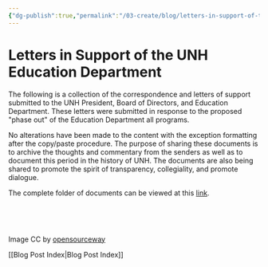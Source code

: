 ```yaml
---
{"dg-publish":true,"permalink":"/03-create/blog/letters-in-support-of-the-unh-education-department/","title":"Letters in Support of the UNH Education Department","tags":["education"]}
---
```


# Letters in Support of the UNH Education Department

The following is a collection of the correspondence and letters of support submitted to the UNH President, Board of Directors, and Education Department. These letters were submitted in response to the proposed "phase out" of the Education Department all programs.

No alterations have been made to the content with the exception formatting after the copy/paste procedure. The purpose of sharing these documents is to archive the thoughts and commentary from the senders as well as to document this period in the history of UNH. The documents are also being shared to promote the spirit of transparency, collegiality, and promote dialogue.

The complete folder of documents can be viewed at this [link](https://drive.google.com/folderview?id=0B_SIJN0cY2IhV3BYYTdfMFFoSFE&usp=sharing).

 

 

Image CC by [opensourceway](https://www.flickr.com/photos/opensourceway/7496803526/in/set-72157628737085119)

[[Blog Post Index\|Blog Post Index]]